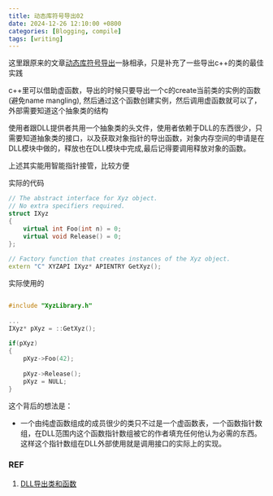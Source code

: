 ```yaml
---
title: 动态库符号导出02
date: 2024-12-26 12:10:00 +0800
categories: [Blogging, compile]
tags: [writing]
---
```


这里跟原来的文章[动态库符号导出](/posts/2023-12-14-sharedlib-export)一脉相承，只是补充了一些导出c++的类的最佳实践

c++里可以借助虚函数，导出的时候只要导出一个c的create当前类的实例的函数(避免name mangling), 然后通过这个函数创建实例，然后调用虚函数就可以了，外部需要知道这个抽象类的结构

使用者跟DLL提供者共用一个抽象类的头文件，使用者依赖于DLL的东西很少，只需要知道抽象类的接口，以及获取对象指针的导出函数，对象内存空间的申请是在DLL模块中做的，释放也在DLL模块中完成,最后记得要调用释放对象的函数。

上述其实能用智能指针接管，比较方便

实际的代码

```cpp
// The abstract interface for Xyz object.  
// No extra specifiers required.  
struct IXyz  
{  
    virtual int Foo(int n) = 0;  
    virtual void Release() = 0;  
};  
  
// Factory function that creates instances of the Xyz object.  
extern "C" XYZAPI IXyz* APIENTRY GetXyz(); 
```

实际使用的

```cpp

#include "XyzLibrary.h"  
  
...  
IXyz* pXyz = ::GetXyz();  
  
if(pXyz)  
{  
    pXyz->Foo(42);  
  
    pXyz->Release();  
    pXyz = NULL;  
}
```

这个背后的想法是：

+ 一个由纯虚函数组成的成员很少的类只不过是一个虚函数表，一个函数指针数组，在DLL范围内这个函数指针数组被它的作者填充任何他认为必需的东西。这样这个指针数组在DLL外部使用就是调用接口的实际上的实现。

### REF

1. [DLL导出类和函数](https://huangwang.github.io/2018/06/15/DLL%E5%AF%BC%E5%87%BA%E7%B1%BB%E5%92%8C%E5%87%BD%E6%95%B0/)
